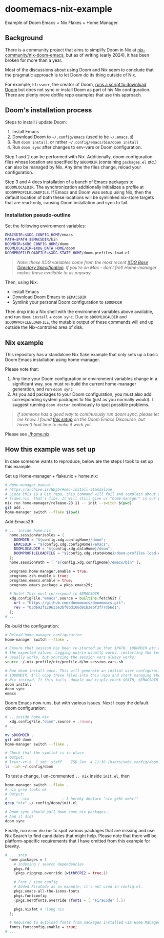 # doomemacs-nix-example

Example of Doom Emacs + Nix Flakes + Home Manager.

## Background

There is a community project that aims to simplify Doom in Nix at
[nix-community/nix-doom-emacs](https://github.com/nix-community/nix-doom-emacs),
but as of writing (early 2024), it has been broken for more than a year.

Most of the discussions about using Doom and Nix seem to conclude that the
pragmatic approach is to let Doom do its thing outside of Nix.

For example, `hlissner`, the creator of Doom,
[runs a script to download Doom](https://github.com/hlissner/dotfiles/blob/089f1a9da9018df9e5fc200c2d7bef70f4546026/modules/editors/emacs.nix)
but does not sync or install Doom as part of his Nix configuration. There are
plenty more dotfile repo examples that use this approach.

## Doom's installation process

Steps to install / update Doom:

1. Install Emacs
2. Download Doom to `~/.config/emacs` (used to be `~/.emacs.d`)
3. Run `doom install`, or rather `~/.config/emacs/bin/doom install`
4. Run `doom sync` after changes to env-vars or Doom configuration.

Step 1 and 2 can be performed with Nix. Additionally, doom configuration files
whose location are specified by `$DOOMDIR` (containing `packages.el` etc.) can
also be managed by Nix. Any time the files change, reload your configuration.

Step 3 and 4 does installation of a bunch of Emacs packages to `$DOOMLOCALDIR`.
The synchronization additionally initializes a profile at
`$DOOMPROFILELOADFILE`. If Emacs and Doom was setup using Nix, then the default
location of both these locations will be symlinked nix-store targets that are
read-only, causing Doom installation and sync to fail.

### Installation pseudo-outline

Set the following environment variables:

```bash
EMACSDIR=$XDG_CONFIG_HOME/emacs
PATH=$PATH:$EMACSDIR/bin
DOOMDIR=$XDG_CONFIG_HOME/doom
DOOMLOCALDIR=$XDG_DATA_HOME/doom
DOOMPROFILELOADFILE=$XDG_STATE_HOME/doom-profiles-load.el
```

> *Note: these XDG variables come from the most recent
> [XDG Base Directory Specification](https://specifications.freedesktop.org/basedir-spec/basedir-spec-latest.html).
> If you're on Mac - don't fret! Home-manager makes these available to us anyway.*

Then, using Nix:

- Install Emacs
- Download Doom Emacs to `$EMACSDIR`
- Symlink your personal Doom configuration to `$DOOMDIR`

Then drop into a Nix shell with the environment variables above available, and
run `doom install` + `doom sync`. Due to `$DOOMLOCALDIR` and
`$DOOMPROFILELOADFILE`, the mutable output of these commands will end up outside
the Nix-controlled area of disk.

## Nix example

This repository has a standalone Nix flake example that only sets up a basic
Doom Emacs installation using home-manager.

Please note that:

1. Any time your Doom configuration or environment variables change in a
   significant way, you must re-build the current home-manager generation, and
   run `doom sync`
2. As you add packages to your Doom configuration, you must also add
   corresponding system packages to Nix (just as you normally would). I suggest
   running `doom doctor` continously to spot possible problems.

> *If someone has a good way to continuously run doom sync, please let me know.
> I found [this setup](https://discourse.nixos.org/t/advice-needed-installing-doom-emacs/8806/8)
> on the Doom Emacs Discourse, but haven't had time to make it work yet.*

Please see [./home.nix](home.nix).

## How this example was set up

In case someone wants to reproduce, below are the steps I took to set up this
example.

Set up Home-manager + flake.nix + home.nix:

```bash
# Home-manager manual:
# https://archive.is/WEjGr#sec-install-standalone
# Since this is a Git repo, this command will fail and complain about a missing
# flake.nix. That's fine. It will still give us "home-manager" in our path.
nix run home-manager/release-23.11 -- init --switch $(pwd)
git add .
home-manager switch --flake $(pwd)
```

Add Emacs29:

```nix
# ... inside home.nix
  home.sessionVariables = {
    DOOMDIR = "${config.xdg.configHome}/doom";
    EMACSDIR = "${config.xdg.configHome}/emacs";
    DOOMLOCALDIR = "${config.xdg.dataHome}/doom";
    DOOMPROFILELOADFILE = "${config.xdg.stateHome}/doom-profiles-load.el";
  };
  home.sessionPath = [ "${config.xdg.configHome}/emacs/bin" ];

  programs.home-manager.enable = true;
  programs.zsh.enable = true;
  programs.emacs.enable = true;
  programs.emacs.package = pkgs.emacs29;

  # Note! This must correspond to $EMACSDIR
  xdg.configFile."emacs".source = builtins.fetchGit {
    url = "https://github.com/doomemacs/doomemacs.git";
    rev = "03d692f129633e3bf0bd100d91b3ebf3f77db6d1";
  };
# ...
```

Re-build the configuration:

```bash
# Reload home-manager configuration
home-manager switch --flake .

# Ensure that session has been re-started so that $PATH, $DOOMDIR etc all have
# the expected values. Logging out/in usually works, restarting the terminal
# usually works, but sourcing the session vars always works:
source ~/.nix-profile/etc/profile.d/hm-session-vars.sh

# Run doom install once. This will generate an initial user configuration at
# $DOOMDIR. I'll copy these files into this repo and start managing them using
# Nix instead. If this fails, double and triple-check $PATH, $EMACSDIR etc.
doom install
doom sync
emacs
```

Doom Emacs now runs, but with various issues. Next I copy the default doom
configuration:

```nix
# ...inside home.nix
  xdg.configFile."doom".source = ./doom;
# ...
```

```bash
mv $DOOMDIR .
git add doom
home-manager switch --flake .

# Check that the symlink is in place
# Output:
# lrwxr-xr-x  1 seb  staff    75B Jan  4 11:38 /Users/seb/.config/doom -> /nix/store/iy3bfhsnbhnbkjswj1a9bp0lq18db55a-home-manager-files/.config/doom
ls -lah ~/.config/doom
```

To test a change, I un-commented `;; nix` inside `init.el`, then

```bash
home-manager switch --flake .
# nix grep looks ok
# Output:
#       nix               ; I hereby declare "nix geht mehr!"
grep "nix" ~/.config/doom/init.el

# Doom sync should pull down some nix packages..
# And it did!
doom sync
```

Finally, run `doom doctor` to spot various packages that are missing and use Nix
Search to find candidates that might help. Please note that there will be
platform-specific requirements that I have omitted from this example for
brevity.

```nix
# ... snip
  home.packages = [
    # Indexing / search dependencies
    pkgs.fd
    (pkgs.ripgrep.override {withPCRE2 = true;})

    # Font / icon config
    # Added FiraCode as an example, it's not used in config.el.
    pkgs.emacs-all-the-icons-fonts
    pkgs.fontconfig
    (pkgs.nerdfonts.override {fonts = [ "FiraCode" ];})

    pkgs.nixfmt # :lang nix
  ];

  # Required to autoload fonts from packages installed via Home Manager
  fonts.fontconfig.enable = true;
# ...
```
